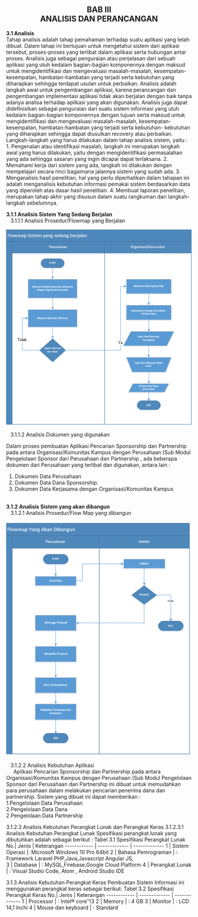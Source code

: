 <h2 align="center">BAB III <br> ANALISIS DAN PERANCANGAN </h2>
<strong>3.1 Analisis</strong>
<br>
Tahap analisis adalah tahap pemahaman terhadap suatu aplikasi yang telah dibuat. Dalam tahap ini bertujuan untuk mengetahui sistem dari aplikasi tersebut, proses-proses yang terlibat dalam aplikasi serta hubungan antar proses. Analisis juga sebagai penguraian atau penjelasan dari sebuah aplikasi yang utuh kedalam bagian-bagian komponennya dengan maksud untuk mengidentifikasi dan mengevaluasi masalah-masalah, kesempatan-kesempatan, hambatan-hambatan yang terjadi serta kebutuhan yang diharapkan sehingga terdapat usulan untuk perbaikan.
Analisis adalah langkah awal untuk pengembangan aplikasi, karena perancangan dan pengembangan implementasi aplikasi tidak akan berjalan dengan baik tanpa adanya analisa terhadap aplikasi yang akan digunakan. Analisis juga dapat didefinisikan sebagai penguraian dari suatu sistem informasi yang utuh kedalam bagian-bagian komponennya dengan tujuan serta maksud untuk mengidentifikasi dan mengevaluasi masalah-masalah, kesempatan-kesempatan, hambatan-hambatan yang terjadi serta kebutuhan- kebutuhan yang diharapkan sehingga dapat diusulkan recovery atau perbaikan.
Langkah-langkah yang harus dilakukan dalam tahap analisis sistem, yaitu :
1.	Pengenalan atau identifikasi masalah, langkah ini merupakan langkah awal yang harus dilakukan, yaitu dengan mengidentifikasi permasalahan yang ada sehingga sasaran yang ingin dicapai dapat terlaksana.
2.	Memahami kerja dari sistem yang ada, langkah ini dilakukan dengan mempelajari secara rinci bagaimana jalannya sistem yang sudah ada.
3.	Menganalisis hasil penelitian, hal yang perlu diperhatikan dalam tahapan ini adalah menganalisis kebutuhan informasi pemakai sistem berdasarkan data yang diperoleh atas dasar hasil penelitian.
4.	Membuat laporan penelitian, merupakan tahap akhir yang disusun dalam suatu rangkuman dari langkah-langkah sebelumnya.

<strong>3.1.1	Analisis Sistem Yang Sedang Berjalan </strong> 
<br>
    &nbsp;&nbsp;&nbsp;3.1.1.1	Analisis Prosedur/Flowmap yang Berjalan
<p align="center">
  <img src="../../img/laporan/Jalan.png">
</p>

&nbsp;&nbsp;&nbsp;3.1.1.2 Analisis Dokumen yang digunakan

Dalam proses pembuatan Aplikasi Pencarian Sponsorship dan Partnership pada antara Organisasi/Komunitas Kampus dengan Perusahaan  (Sub Modul Pengelolaan Sponsor dari Perusahaan dan Partnership , ada beberapa dokumen dari Perusahaan yang terlibat dan digunakan, antara lain : 
1.	Dokumen Data Perusahaan
2.	Dokumen Data Dana Sponsorship.
3.	Dokumen Data Kerjasama dengan Organisasi/Komunitas Kampus

<br>
<strong>3.1.2	Analisis Sistem  yang akan dibangun</strong>
<br>
    &nbsp;&nbsp;&nbsp;3.1.2.1 Analisis Prosedur/Flow Map yang dibangun
<p align="center">
  <img src="../../img/laporan/Bangun.png">
</p>

&nbsp;&nbsp;&nbsp;3.1.2.2 Analisis Kebutuhan Aplikasi
<br>
&nbsp;&nbsp;&nbsp;&nbsp;&nbsp;Aplikasi Pencarian Sponsorship dan Partnership pada antara Organisasi/Komunitas Kampus dengan Perusahaan  (Sub Modul Pengelolaan Sponsor dari Perusahaan dan Partnership ini dibuat untuk memudahkan para perusahaan dalam melakukan pencarian penerima dana dan partnership. Sistem yang dibuat ini dapat memberikan :
<br>
		1.Pengelolaan Data Perusahaan
        <br>
		2.Pengelolaan Data Dana
        <br>
		2.Pengelolaan Data Partnership

3.1.2.3	Analisis Kebutuhan Perangkat Lunak dan Perangkat Keras
3.1.2.3.1	Analisis Kebutuhan Perangkat Lunak
Spesifikasi perangkat lunak yang dibutuhkan adalah sebagai berikut :
Tabel 3.1 Spesifikasi Perangkat Lunak
No.|	Jenis	 |	Keterangan
------------ | ------------- | ------------- 
1	| Sistem Operasi	|:	Microsoft Windows 10 Pro 64bit
2	| Bahasa Pemrograman 	| :	 Framework Laravel PHP,Java,Javascript Angular JS,  
3	| Database 	| :	MySQL,Firebase,Google Cloud Platform
4	| Perangkat Lunak	| :	Visual Studio Code, Atom , Android Studio IDE

3.1.3	Analisis Kebutuhan Perangkat Keras
Pembuatan Sistem Informasi ini menggunakan perangkat keras sebagai berikut:
Tabel 3.2 Spesifikasi Perangkat Keras
No.|	Jenis	| 	Keterangan
------------ | ------------- | ------------- 
1	| Processor	| : Intel® core™i3 
2	| Memory	| :	4 GB
3	| Monitor	| :	LCD 14,1 Inchi
4	| Mouse dan keyboard	| :  Standard




